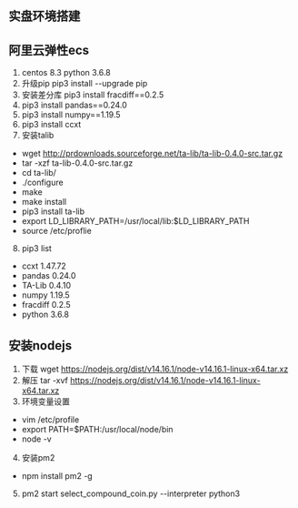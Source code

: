 ## 实盘环境搭建
## 阿里云弹性ecs
1. centos 8.3 python 3.6.8
2. 升级pip   pip3 install --upgrade pip
3. 安装差分库 pip3 install fracdiff==0.2.5
4. pip3 install pandas==0.24.0
5. pip3 install numpy==1.19.5
6. pip3 install ccxt
7. 安装talib
  * wget http://prdownloads.sourceforge.net/ta-lib/ta-lib-0.4.0-src.tar.gz
  * tar -xzf ta-lib-0.4.0-src.tar.gz
  * cd ta-lib/
  * ./configure
  * make
  * make install
  * pip3 install ta-lib
  * export LD_LIBRARY_PATH=/usr/local/lib:$LD_LIBRARY_PATH
  * source /etc/proflie

8. pip3 list
  * ccxt                1.47.72
  * pandas              0.24.0
  * TA-Lib              0.4.10
  * numpy               1.19.5
  * fracdiff            0.2.5
  * python 3.6.8

## 安装nodejs
1. 下载 wget https://nodejs.org/dist/v14.16.1/node-v14.16.1-linux-x64.tar.xz
2. 解压 tar -xvf https://nodejs.org/dist/v14.16.1/node-v14.16.1-linux-x64.tar.xz
3. 环境变量设置
  * vim /etc/profile
  * export PATH=$PATH:/usr/local/node/bin
  * node -v
4. 安装pm2
  * npm install pm2 -g
5. pm2 start select_compound_coin.py --interpreter python3